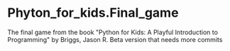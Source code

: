 # Phyton_for_kids.Final_game
 The final game from the book "Python for Kids: A Playful Introduction to Programming" by Briggs, Jason R. Beta version that needs more commits
